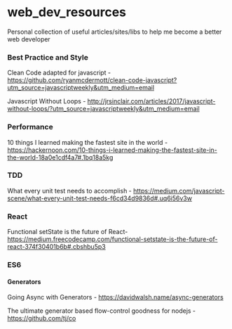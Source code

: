 # web_dev_resources
Personal collection of useful articles/sites/libs to help me become a better web developer

### Best Practice and Style
Clean Code adapted for javascript - https://github.com/ryanmcdermott/clean-code-javascript?utm_source=javascriptweekly&utm_medium=email

Javascript Without Loops - http://jrsinclair.com/articles/2017/javascript-without-loops/?utm_source=javascriptweekly&utm_medium=email

### Performance
10 things I learned making the fastest site in the world - https://hackernoon.com/10-things-i-learned-making-the-fastest-site-in-the-world-18a0e1cdf4a7#.1bq18a5kg

### TDD
What every unit test needs to accomplish - https://medium.com/javascript-scene/what-every-unit-test-needs-f6cd34d9836d#.uq6i56v3w

### React
Functional setState is the future of React- https://medium.freecodecamp.com/functional-setstate-is-the-future-of-react-374f30401b6b#.cbshbu5p3

### ES6

#### Generators
Going Async with Generators - https://davidwalsh.name/async-generators

The ultimate generator based flow-control goodness for nodejs - https://github.com/tj/co
